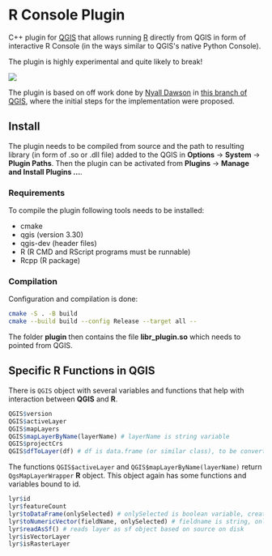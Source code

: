 # R Console Plugin

C++ plugin for [QGIS](https://qgis.org/) that allows running [R](https://cran.r-project.org/) directly from QGIS in form of interactive R Console (in the ways similar to QGIS's native Python Console).

The plugin is highly experimental and quite likely to break!

![](https://img.shields.io/badge/lifecycle-experimental-orange)

The plugin is based on off work done by [Nyall Dawson](https://github.com/nyalldawson) in [this branch of QGIS](https://github.com/nyalldawson/QGIS/tree/r_console), where the initial steps for the implementation were proposed.

## Install

The plugin needs to be compiled from source and the path to resulting library (in form of .so or .dll file) added to the QGIS in **Options** -> **System** -> **Plugin Paths**. Then the plugin can be activated from **Plugins** -> **Manage and Install Plugins ...**.

### Requirements

To compile the plugin following tools needs to be installed:

- cmake
- qgis (version 3.30)
- qgis-dev (header files)
- R (R CMD and RScript programs must be runnable)
- Rcpp (R package)

### Compilation

Configuration and compilation is done:

```bash
cmake -S . -B build
cmake --build build --config Release --target all --
```

The folder **plugin** then contains the file **libr_plugin.so** which needs to pointed from QGIS.

## Specific R Functions in QGIS

There is `QGIS` object with several variables and functions that help with interaction between **QGIS** and **R**.

```R
QGIS$version
QGIS$activeLayer
QGIS$mapLayers
QGIS$mapLayerByName(layerName) # layerName is string variable
QGIS$projectCrs
QGIS$dfToLayer(df) # df is data.frame (or similar class), to be converted into QGIS layer
```

The functions `QGIS$activeLayer` and `QGIS$mapLayerByName(layerName)` return `QgsMapLayerWrapper` **R** object. This object again has some functions and variables bound to id.

```R
lyr$id
lyr$featureCount
lyr$toDataFrame(onlySelected) # onlySelected is boolean variable, creates data.frame with geometry (using sf package)
lyr$toNumericVector(fieldName, onlySelected) # fieldname is string, onlySelected is boolean
lyr$readAsSf() # reads layer as sf object based on source on disk
lyr$isVectorLayer
lyr$isRasterLayer
```
